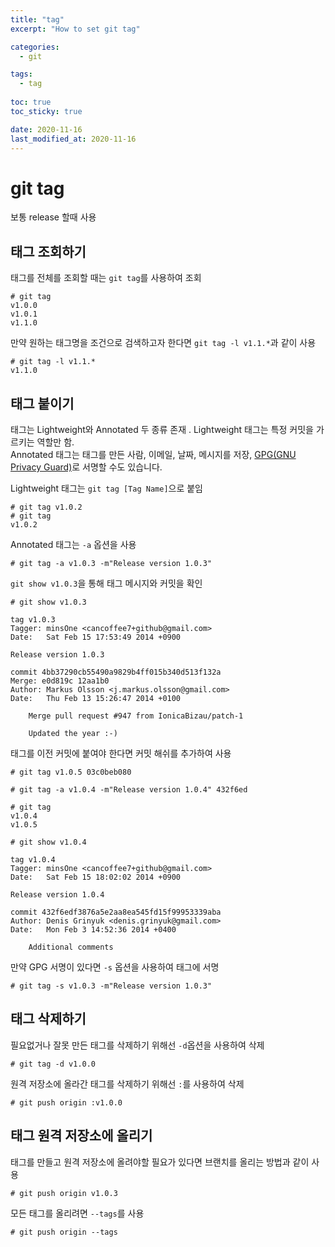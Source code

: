 ```yaml
---
title: "tag"
excerpt: "How to set git tag"

categories:
  - git

tags:
  - tag
  
toc: true
toc_sticky: true

date: 2020-11-16
last_modified_at: 2020-11-16
---
```


# git tag
보통 release 할때 사용


## 태그 조회하기

태그를 전체를 조회할 때는 `git tag`를 사용하여 조회
```
# git tag
v1.0.0
v1.0.1
v1.1.0
```

만약 원하는 태그명을 조건으로 검색하고자 한다면 `git tag -l v1.1.*`과 같이 사용
```
# git tag -l v1.1.*
v1.1.0
```

## 태그 붙이기
태그는 Lightweight와 Annotated 두 종류 존재 . Lightweight 태그는 특정 커밋을 가르키는 역할만 함.  
Annotated 태그는 태그를 만든 사람, 이메일, 날짜, 메시지를 저장,  [GPG(GNU Privacy Guard)](http://ko.wikipedia.org/wiki/GNU_프라이버시_가드)로 서명할 수도 있습니다.

Lightweight 태그는 `git tag [Tag Name]`으로 붙임
```
# git tag v1.0.2
# git tag
v1.0.2
```

Annotated 태그는 `-a` 옵션을 사용
```
# git tag -a v1.0.3 -m"Release version 1.0.3"
```

`git show v1.0.3`을 통해 태그 메시지와 커밋을 확인
```
# git show v1.0.3

tag v1.0.3
Tagger: minsOne <cancoffee7+github@gmail.com>
Date:   Sat Feb 15 17:53:49 2014 +0900

Release version 1.0.3

commit 4bb37290cb55490a9829b4ff015b340d513f132a
Merge: e0d819c 12aa1b0
Author: Markus Olsson <j.markus.olsson@gmail.com>
Date:   Thu Feb 13 15:26:47 2014 +0100

    Merge pull request #947 from IonicaBizau/patch-1
    
    Updated the year :-)
```

태그를 이전 커밋에 붙여야 한다면 커밋 해쉬를 추가하여 사용
```
# git tag v1.0.5 03c0beb080

# git tag -a v1.0.4 -m"Release version 1.0.4" 432f6ed

# git tag
v1.0.4
v1.0.5

# git show v1.0.4

tag v1.0.4
Tagger: minsOne <cancoffee7+github@gmail.com>
Date:   Sat Feb 15 18:02:02 2014 +0900

Release version 1.0.4

commit 432f6edf3876a5e2aa8ea545fd15f99953339aba
Author: Denis Grinyuk <denis.grinyuk@gmail.com>
Date:   Mon Feb 3 14:52:36 2014 +0400

    Additional comments
```

만약 GPG 서명이 있다면 `-s` 옵션을 사용하여 태그에 서명
```
# git tag -s v1.0.3 -m"Release version 1.0.3"
```

## 태그 삭제하기

필요없거나 잘못 만든 태그를 삭제하기 위해선 `-d`옵션을 사용하여 삭제
```
# git tag -d v1.0.0
```

원격 저장소에 올라간 태그를 삭제하기 위해선 `:`를 사용하여 삭제
```
# git push origin :v1.0.0
```


## 태그 원격 저장소에 올리기

태그를 만들고 원격 저장소에 올려야할 필요가 있다면 브랜치를 올리는 방법과 같이 사용
```
# git push origin v1.0.3
```

모든 태그를 올리려면 `--tags`를 사용
```
# git push origin --tags
```

